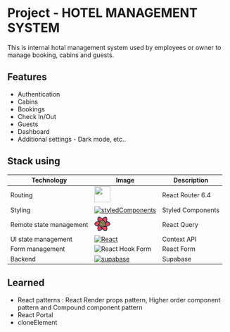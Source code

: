 # Project - HOTEL MANAGEMENT SYSTEM

This is internal hotal management system used by employees or owner to manage booking, cabins and guests.

## Features

- Authentication
- Cabins
- Bookings
- Check In/Out
- Guests
- Dashboard
- Additional settings - Dark mode, etc..

## Stack using

| Technology              | Image                                                                                                                                                                                                                                   | Description       |
| ----------------------- | --------------------------------------------------------------------------------------------------------------------------------------------------------------------------------------------------------------------------------------- | ----------------- |
| Routing                 | <a href="https://reactrouter.com/" target="_blank" rel="noreferrer"><img src="https://www.svgrepo.com/show/354262/react-router.svg" width="36" height="36" alt="" /></a>                                                                | React Router 6.4  |
| Styling                 | <a href="https://styled-components.com/" target="_blank" rel="noreferrer"><img src="https://raw.githubusercontent.com/styled-components/brand/master/styled-components.png" width="36" height="36" alt="styledComponents" /></a>        | Styled Components |
| Remote state management | <a href="https://tanstack.com/" target="_blank" rel="noreferrer"><img src="https://raw.githubusercontent.com/TanStack/query/main/media/emblem-light.svg" width="36" height="36" alt="React Query" /></a>                                | React Query       |
| UI state management     | <a href="https://reactjs.org/" target="_blank" rel="noreferrer"><img src="https://raw.githubusercontent.com/danielcranney/readme-generator/main/public/icons/skills/react-colored.svg" width="36" height="36" alt="React" /></a>        | Context API       |
| Form management         | <img src="https://raw.githubusercontent.com/react-hook-form/react-hook-form/master/docs/logo.png" alt="React Hook Form "  height="36"/>                                                                                                 | React Form        |
| Backend                 | <a href="https://supabase.com/" target="_blank" rel="noreferrer"><img src="https://raw.githubusercontent.com/danielcranney/readme-generator/main/public/icons/skills/supabase-colored.svg" width="36" height="36" alt="supabase" /></a> | Supabase          |

## Learned

- React patterns : React Render props pattern, Higher order component pattern and Compound component pattern
- React Portal
- cloneElement

